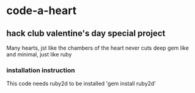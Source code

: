 # code-a-heart
## hack club valentine's day special project
Many hearts, jst like the chambers of the heart
never cuts deep
gem like and minimal,
just like ruby

### installation instruction
This code needs ruby2d to be installed
'gem install ruby2d'
